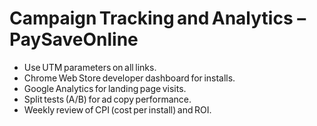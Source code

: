 # Campaign Tracking and Analytics – PaySaveOnline

- Use UTM parameters on all links.  
- Chrome Web Store developer dashboard for installs.  
- Google Analytics for landing page visits.  
- Split tests (A/B) for ad copy performance.  
- Weekly review of CPI (cost per install) and ROI.